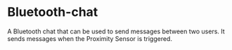 # Bluetooth-chat
A Bluetooth chat that can be used to send messages between two users.
It sends messages when the Proximity Sensor is triggered.
